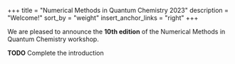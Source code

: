 +++
title = "Numerical Methods in Quantum Chemistry 2023"
description = "Welcome!"
sort_by = "weight"
insert_anchor_links = "right"
+++

We are pleased to announce the **10th edition** of the Numerical Methods in
Quantum Chemistry workshop. 


**TODO** Complete the introduction

